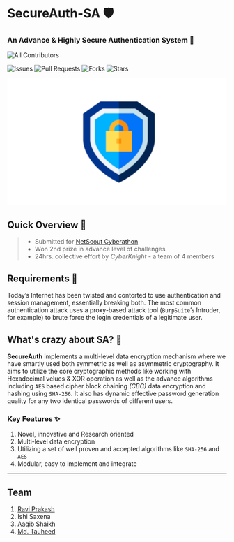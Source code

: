 # SecureAuth-SA 🛡️  
  
### An Advance & Highly Secure Authentication System 🔐  
  
<!-- ALL-CONTRIBUTORS-BADGE:START - Do not remove or modify this section -->
![All Contributors](https://img.shields.io/github/contributors/ravi-prakash1907/SecureAuth-SA?style=for-the-badge)
<!-- ALL-CONTRIBUTORS-BADGE:END -->  
  
![Issues](https://img.shields.io/github/issues/ravi-prakash1907/SecureAuth-SA?style=for-the-badge)
![Pull Requests](https://img.shields.io/github/issues-pr/ravi-prakash1907/SecureAuth-SA?style=for-the-badge)
![Forks](https://img.shields.io/github/forks/ravi-prakash1907/SecureAuth-SA?style=for-the-badge)
![Stars](https://img.shields.io/github/stars/ravi-prakash1907/SecureAuth-SA?style=for-the-badge)

![SecureAuth-SA Header](./assets/img/header.png)  

## Quick Overview 💨  
> * Submitted for [NetScout Cyberathon](https://www.starhacks.org/apr2022-netscout-cyberathon)  
> * Won 2nd prize in advance level of challenges   
> * 24hrs. collective effort by _CyberKnight_ - a team of 4 members  

## Requirements 🧩  
Today’s Internet has been twisted and contorted to use authentication and session management, essentially breaking both. The most common authentication attack uses a proxy-based attack tool (`BurpSuite`’s Intruder, for example) to brute force the login credentials of a legitimate user.  

## What's crazy about SA? 🤯  
**SecureAuth** implements a multi-level data encryption mechanism where we have smartly used both symmetric as well as asymmetric cryptography. It aims to utilize the core cryptographic methods like working with Hexadecimal velues & XOR operation as well as the advance algorithms including `AES` based cipher block chaining _(CBC)_ data encryption and hashing using `SHA-256`. It also has dynamic effective password generation quality for any two identical passwords of different users.  

### Key Features ✨  
1. Novel, innovative and Research oriented  
2. Multi-level data encryption  
3. Utilizing a set of well proven and accepted algorithms like `SHA-256` and `AES`  
4. Modular, easy to implement and integrate

---  

## Team  
1. [Ravi Prakash](https://ravi-prakash1907.gitlab.io/)  
2. Ishi Saxena  
3. [Aaqib Shaikh](https://github.com/Aaqib29/)  
4. [Md. Tauheed](https://github.com/mohammedtouheedpatelgithubcom)  

